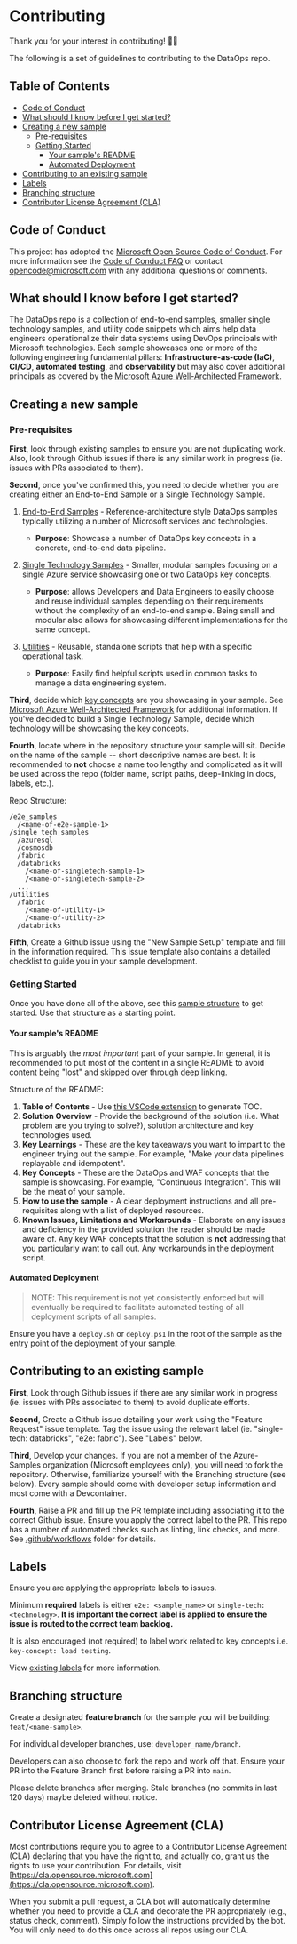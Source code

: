 # Contributing <!-- omit in toc -->

Thank you for your interest in contributing! 👍🏼

The following is a set of guidelines to contributing to the DataOps repo.

## Table of Contents <!-- omit in toc -->

- [Code of Conduct](#code-of-conduct)
- [What should I know before I get started?](#what-should-i-know-before-i-get-started)
- [Creating a new sample](#creating-a-new-sample)
  - [Pre-requisites](#pre-requisites)
  - [Getting Started](#getting-started)
    - [Your sample's README](#your-samples-readme)
    - [Automated Deployment](#automated-deployment)
- [Contributing to an existing sample](#contributing-to-an-existing-sample)
- [Labels](#labels)
- [Branching structure](#branching-structure)
- [Contributor License Agreement (CLA)](#contributor-license-agreement-cla)

## Code of Conduct

This project has adopted the [Microsoft Open Source Code of Conduct](https://opensource.microsoft.com/codeofconduct/).
For more information see the [Code of Conduct FAQ](https://opensource.microsoft.com/codeofconduct/faq/) or
contact [opencode@microsoft.com](mailto:opencode@microsoft.com) with any additional questions or comments.

## What should I know before I get started?

The DataOps repo is a collection of end-to-end samples, smaller single technology samples, and utility code snippets which aims help data engineers operationalize their data systems using DevOps principals with Microsoft technologies. Each sample showcases one or more of the following engineering fundamental pillars: **Infrastructure-as-code (IaC)**, **CI/CD**, **automated testing**, and **observability** but may also cover additional principals as covered by the [Microsoft Azure Well-Architected Framework](https://docs.microsoft.com/en-us/azure/architecture/framework/).

## Creating a new sample

### Pre-requisites

**First**, look through existing samples to ensure you are not duplicating work. Also, look through Github issues if there is any similar work in progress (ie. issues with PRs associated to them).

**Second**, once you've confirmed this, you need to decide whether you are creating either an End-to-End Sample or a Single Technology Sample.

1. [End-to-End Samples](/e2e_samples/) - Reference-architecture style DataOps samples typically utilizing a number of Microsoft services and technologies.
   - **Purpose**: Showcase a number of DataOps key concepts in a concrete, end-to-end data pipeline.

2. [Single Technology Samples](/single_tech_samples/) - Smaller, modular samples focusing on a single Azure service showcasing one or two DataOps key concepts.
   - **Purpose**: allows Developers and Data Engineers to easily choose and reuse individual samples depending on their requirements without the complexity of an end-to-end sample. Being small and modular also allows for showcasing different implementations for the same concept.

3. [Utilities](/utilities/) - Reusable, standalone scripts that help with a specific operational task.
   - **Purpose**: Easily find helpful scripts used in common tasks to manage a data engineering system.

**Third**, decide which [key concepts](https://docs.microsoft.com/en-us/azure/architecture/framework/) are you showcasing in your sample. See [Microsoft Azure Well-Architected Framework](https://docs.microsoft.com/en-us/azure/architecture/framework/) for additional information. If you've decided to build a Single Technology Sample, decide which technology will be showcasing the key concepts.

**Fourth**, locate where in the repository structure your sample will sit. Decide on the name of the sample -- short descriptive names are best. It is recommended to **not** choose a name too lengthy and complicated as it will be used across the repo (folder name, script paths, deep-linking in docs, labels, etc.).

Repo Structure:

```text
/e2e_samples
  /<name-of-e2e-sample-1>
/single_tech_samples
  /azuresql
  /cosmosdb
  /fabric
  /databricks
    /<name-of-singletech-sample-1>
    /<name-of-singletech-sample-2>
  ...
/utilities
  /fabric
    /<name-of-utility-1>
    /<name-of-utility-2>
  /databricks
```

**Fifth**, Create a Github issue using the "New Sample Setup" template and fill in the information required. This issue template also contains a detailed checklist to guide you in your sample development.

### Getting Started

Once you have done all of the above, see this [sample structure](/docs/sample_project_structure/README.md) to get started. Use that structure as a starting point.

#### Your sample's README

This is arguably the *most important* part of your sample. In general, it is recommended to put most of the content in a single README to avoid content being "lost" and skipped over through deep linking.

Structure of the README:

1. **Table of Contents** - Use [this VSCode extension](https://marketplace.visualstudio.com/items?itemName=yzhang.markdown-all-in-one) to generate TOC.
1. **Solution Overview** - Provide the background of the solution (i.e. What problem are you trying to solve?), solution architecture and key technologies used.
1. **Key Learnings** - These are the key takeaways you want to impart to the engineer trying out the sample. For example, "Make your data pipelines replayable and idempotent".
1. **Key Concepts** - These are the DataOps and WAF concepts that the sample is showcasing. For example, "Continuous Integration". This will be the meat of your sample.
1. **How to use the sample** - A clear deployment instructions and all pre-requisites along with a list of deployed resources.
1. **Known Issues, Limitations and Workarounds** - Elaborate on any issues and deficiency in the provided solution the reader should be made aware of. Any key WAF concepts that the solution is **not** addressing that you particularly want to call out. Any workarounds in the deployment script.

#### Automated Deployment

> NOTE: This requirement is not yet consistently enforced but will eventually be required to facilitate automated testing of all deployment scripts of all samples.

Ensure you have a `deploy.sh` or `deploy.ps1` in the root of the sample as the entry point of the deployment of your sample.

## Contributing to an existing sample

**First**, Look through Github issues if there are any similar work in progress (ie. issues with PRs associated to them) to avoid duplicate efforts.

**Second**, Create a Github issue detailing your work using the "Feature Request" issue template. Tag the issue using the relevant label (ie. "single-tech: databricks", "e2e: fabric"). See "Labels" below.

**Third**, Develop your changes. If you are not a member of the Azure-Samples organization (Microsoft employees only), you will need to fork the repository. Otherwise, familiarize yourself with the Branching structure (see below). Every sample should come with developer setup information and most come with a Devcontainer.

**Fourth**, Raise a PR and fill up the PR template including associating it to the correct Github issue. Ensure you apply the correct label to the PR. This repo has a number of automated checks such as linting, link checks, and more. See [.github/workflows](/.github/workflows/) folder for details.

## Labels

Ensure you are applying the appropriate labels to issues.

Minimum **required** labels is either `e2e: <sample_name>` or `single-tech: <technology>`. **It is important the correct label is applied to ensure the issue is routed to the correct team backlog.**

It is also encouraged (not required) to label work related to key concepts i.e. `key-concept: load testing`.

View [existing labels](https://github.com/Azure-Samples/modern-data-warehouse-dataops/labels?sort=name-asc) for more information.

## Branching structure

Create a designated **feature branch** for the sample you will be building: `feat/<name-sample>`.

For individual developer branches, use: `developer_name/branch`.

Developers can also choose to fork the repo and work off that. Ensure your PR into the Feature Branch first before raising a PR into `main`.

Please delete branches after merging. Stale branches (no commits in last 120 days) maybe deleted without notice.

## Contributor License Agreement (CLA)

Most contributions require you to agree to a Contributor License Agreement (CLA) declaring that you have the right to, and actually do, grant us the rights to use your contribution. For details, visit [https://cla.opensource.microsoft.com](https://cla.opensource.microsoft.com).

When you submit a pull request, a CLA bot will automatically determine whether you need to provide
a CLA and decorate the PR appropriately (e.g., status check, comment). Simply follow the instructions
provided by the bot. You will only need to do this once across all repos using our CLA.
